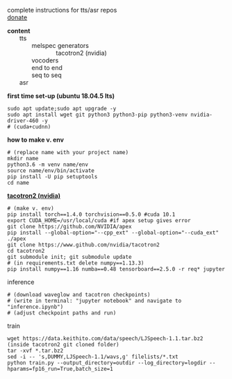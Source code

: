 
complete instructions for tts/asr repos  
[donate](test)

**content**  
&emsp;&emsp;tts  
&emsp;&emsp;&emsp;&emsp;melspec generators  
&emsp;&emsp;&emsp;&emsp;&emsp;&emsp;&emsp;&emsp;tacotron2 (nvidia)  
&emsp;&emsp;&emsp;&emsp;vocoders  
&emsp;&emsp;&emsp;&emsp;end to end  
&emsp;&emsp;&emsp;&emsp;seq to seq  
&emsp;&emsp;asr  

**first time set-up (ubuntu 18.04.5 lts)**  
```
sudo apt update;sudo apt upgrade -y  
sudo apt install wget git python3 python3-pip python3-venv nvidia-driver-460 -y
# (cuda+cudnn)
```


**how to make v. env**
```
# (replace name with your project name)
mkdir name
python3.6 -m venv name/env  
source name/env/bin/activate 
pip install -U pip setuptools  
cd name
```

**[tacotron2 (nvidia)](https://github.com/nvidia/tacotron2)**
```
# (make v. env)
pip install torch==1.4.0 torchvision==0.5.0 #cuda 10.1  
export CUDA_HOME=/usr/local/cuda #if apex setup gives error
git clone https://github.com/NVIDIA/apex  
pip install --global-option="--cpp_ext" --global-option="--cuda_ext" ./apex  
git clone https://www.github.com/nvidia/tacotron2  
cd tacotron2  
git submodule init; git submodule update  
# (in requirements.txt delete numpy==1.13.3)
pip install numpy==1.16 numba==0.48 tensorboard==2.5.0 -r req* jupyter  
```  
inference
```
# (download waveglow and tacotron checkpoints)  
# (write in terminal: "jupyter notebook" and navigate to "inference.ipynb")  
# (adjust checkpoint paths and run)
```
train
```
wget https://data.keithito.com/data/speech/LJSpeech-1.1.tar.bz2 (inside tacotron2 git cloned folder)   
tar -xvf *.tar.bz2  
sed -i -- 's,DUMMY,LJSpeech-1.1/wavs,g' filelists/*.txt  
python train.py --output_directory=outdir --log_directory=logdir --hparams=fp16_run=True,batch_size=1
```
